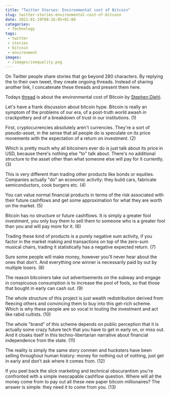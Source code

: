```yaml
---
title: "Twitter Stories: Environmental cost of Bitcoin"
slug: twitter-stories-environmental-cost-of-bitcoin
date: 2021-01-19T09:16:05+01:00
categories:
 - Technology
tags:
 - twitter
 - stories
 - bitcoin
 - environment
images:
 - /images/inequality.png
---
```


On Twitter people share stories that go beyond 280 characters. By replying the to their own tweet, they create ongoing threads. Instead of sharing another link, I concatenate these threads and present them here.

Todays [thread](https://mobile.twitter.com/smdiehl/status/1349307219318345728) is about the environmental cost of Bitcoin by [Stephen Diehl](https://mobile.twitter.com/smdiehl).

Let's have a frank discussion about bitcoin hype. Bitcoin is really an symptom of the problems of our era, of a post-truth world awash in crackpottery and of a breakdown of trust in our institutions. (1)

<!--more-->

First, cryptocurrencies absolutely aren't currencies. They're a sort of pseudo-asset, in the sense that all people do is speculate on its price movements with the expectation of a return on investment. (2)

Which is pretty much why all bitcoiners ever do is just talk about its price in USD, because there's nothing else "to" talk about. There's no additional structure to the asset other than what someone else will pay for it currently. (3)

This is very different than trading other products like bonds or equities. Companies actually "do" an economic activity: they build cars, fabricate semiconductors, cook burgers etc. (4)

You can value normal financial products in terms of the risk associated with their future cashflows and get some approximation for what they are worth on the market. (5)

Bitcoin has no structure or future cashflows. It is simply a greater fool investment, you only buy them to sell them to someone who is a greater fool than you and will pay more for it. (6)

Trading these kind of products is a purely negative sum activity, if you factor in the market making and transactions on top of the zero-sum musical chairs, trading it statistically has a negative expected return. (7)

Sure some people will make money, however you'll never hear about the ones that don't. And everything one winner is necessarily paid by out by multiple losers. (8)

The reason bitcoiners take out advertisements on the subway and engage in conspicuous consumption is to increase the pool of fools, so that those that bought in early can cash out. (9)

The whole structure of this project is just wealth redistribution derived from fleecing others and convincing them to buy into this get-rich scheme. Which is why these people are so vocal in touting the investment and act like rabid cultists. (10)

The whole "brand" of this scheme depends on public perception that it is actually some crazy future tech that you have to get in early on, or miss out. And it cloaks itself in this techno-libertarian narrative about financial independence from the state. (11)

The reality is simply the same story conmen and hucksters have been selling throughout human history: money for nothing out of nothing, just get in early and don’t ask where it comes from. (12)

If you peel back the slick marketing and technical obscurantism you're confronted with a simple inescapable cashflow question. Where will all the money come from to pay out all these new paper bitcoin millionaires? The answer is simple: they need it to come from you. (13)
